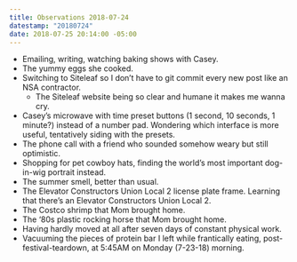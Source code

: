 ```yaml
---
title: Observations 2018-07-24
datestamp: "20180724"
date: 2018-07-25 20:14:00 -05:00
---
```


- Emailing, writing, watching baking shows with Casey.
- The yummy eggs she cooked.
- Switching to Siteleaf so I don’t have to git commit every new post like an NSA contractor.
	- The Siteleaf website being so clear and humane it makes me wanna cry.
- Casey’s microwave with time preset buttons (1 second, 10 seconds, 1 minute?) instead of a number pad. Wondering which interface is more useful, tentatively siding with the presets.
- The phone call with a friend who sounded somehow weary but still optimistic.
- Shopping for pet cowboy hats, finding the world’s most important dog-in-wig portrait instead.
- The summer smell, better than usual.
- The Elevator Constructors Union Local 2 license plate frame. Learning that there’s an Elevator Constructors Union Local 2.
- The Costco shrimp that Mom brought home.
- The ‘80s plastic rocking horse that Mom brought home.
- Having hardly moved at all after seven days of constant physical work.
- Vacuuming the pieces of protein bar I left while frantically eating, post-festival-teardown, at 5:45AM on Monday (7-23-18) morning.
